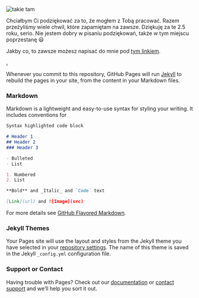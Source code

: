 
![takie tam](https://matlinde.github.io/Narka/linde_swamp.jpg)

Chciałbym Ci podziękować za to, że mogłem z Tobą pracować. Razem przeżyliśmy wiele chwil, które zapamiętam na zawsze. Dziękuję za te 2.5 roku, serio. Nie jestem dobry w pisaniu podziękowań, także w tym miejscu poprzestanę :smiley:

Jakby co, to zawsze możesz napisać do mnie pod [tym linkiem](https://m.me/mateusz.illing).

[.](https://i.imgur.com/10zDpol.jpg)

Whenever you commit to this repository, GitHub Pages will run [Jekyll](https://jekyllrb.com/) to rebuild the pages in your site, from the content in your Markdown files.

### Markdown

Markdown is a lightweight and easy-to-use syntax for styling your writing. It includes conventions for

```markdown
Syntax highlighted code block

# Header 1
## Header 2
### Header 3

- Bulleted
- List

1. Numbered
2. List

**Bold** and _Italic_ and `Code` text

[Link](url) and ![Image](src)
```

For more details see [GitHub Flavored Markdown](https://guides.github.com/features/mastering-markdown/).

### Jekyll Themes

Your Pages site will use the layout and styles from the Jekyll theme you have selected in your [repository settings](https://github.com/matlinde/linde/settings). The name of this theme is saved in the Jekyll `_config.yml` configuration file.

### Support or Contact

Having trouble with Pages? Check out our [documentation](https://help.github.com/categories/github-pages-basics/) or [contact support](https://github.com/contact) and we’ll help you sort it out.
